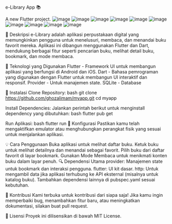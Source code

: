 e-Library App 📚

A new Flutter project.
![image](https://github.com/user-attachments/assets/f6eb6c8e-78ba-4815-bfef-76a6f9bbb166)
![image](https://github.com/user-attachments/assets/4650a5cc-1160-4db5-8767-54dfeff257f0)
![image](https://github.com/user-attachments/assets/d51a1ad1-53dd-452a-ad3e-dc62879b2dc1)
![image](https://github.com/user-attachments/assets/122f39e9-972a-4540-8413-72f67f95e776)
![image](https://github.com/user-attachments/assets/f88b5416-7254-442a-9896-95e1223644c0)
![image](https://github.com/user-attachments/assets/20b464f1-3d9a-4477-9f07-31e25d7947c0)
![image](https://github.com/user-attachments/assets/44ed8360-7151-44f0-afc6-d96765f65740)
![image](https://github.com/user-attachments/assets/1d92847d-a3b9-4172-b90b-9a63a5dd7272)
![image](https://github.com/user-attachments/assets/b38a24fa-19bb-411a-b9e0-4d4a0c1ea235)
![image](https://github.com/user-attachments/assets/7fa716e1-a161-411b-850a-eee05b03c991)


📖 Deskripsi
e-Library adalah aplikasi perpustakaan digital yang memungkinkan pengguna untuk menelusuri, membaca, dan menandai buku favorit mereka. Aplikasi ini dibangun menggunakan Flutter dan Dart, mendukung berbagai fitur seperti pencarian buku, melihat detail buku, bookmark, dan mode membaca.

🚀 Teknologi yang Digunakan
Flutter - Framework UI untuk membangun aplikasi yang berfungsi di Android dan iOS.
Dart - Bahasa pemrograman yang digunakan dengan Flutter untuk membangun UI interaktif dan responsif.
Provider - Untuk manajemen state.
SQLite - Database

🔧 Instalasi
Clone Repository:
bash
git clone https://github.com/ghozalimam/myapp.git
cd myapp

Install Dependencies: Jalankan perintah berikut untuk menginstall dependency yang dibutuhkan:
bash
flutter pub get

Run Aplikasi:
bash
flutter run
📝 Konfigurasi
Pastikan kamu telah mengaktifkan emulator atau menghubungkan perangkat fisik yang sesuai untuk menjalankan aplikasi.

💡 Cara Penggunaan
Buka aplikasi untuk melihat daftar buku.
Ketuk buku untuk melihat detailnya dan menandai sebagai favorit.
Pilih buku dari daftar favorit di layar bookmark.
Gunakan Mode Membaca untuk menikmati konten buku dalam layar penuh.
🔍 Dependensi Utama
provider: Manajemen state untuk bookmark dan interaksi pengguna.
flutter: UI kit dasar.
http: Untuk mengambil data jika aplikasi terhubung ke API eksternal (misalnya untuk katalog buku).
Tambahkan dependensi lainnya di pubspec.yaml sesuai kebutuhan.

🤝 Kontribusi
Kami terbuka untuk kontribusi dari siapa saja! Jika kamu ingin memperbaiki bug, menambahkan fitur baru, atau meningkatkan dokumentasi, silakan buat pull request.

📜 Lisensi
Proyek ini dilisensikan di bawah MIT License.

